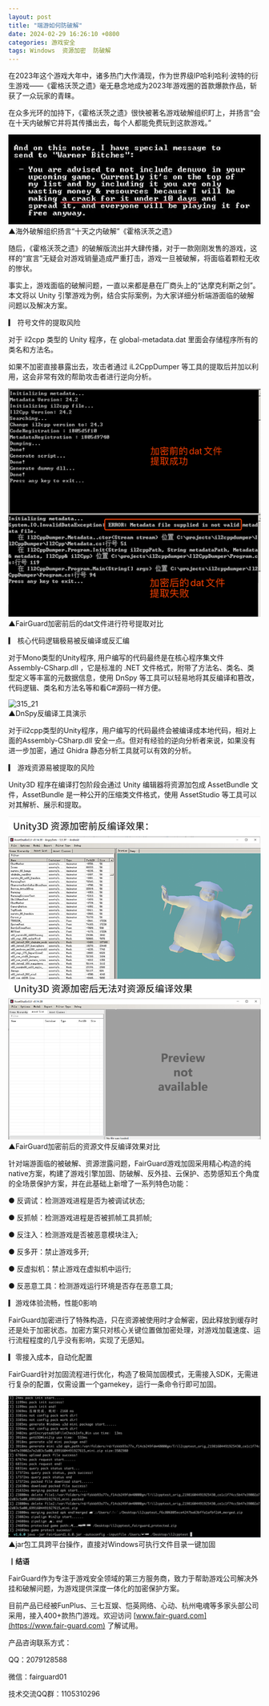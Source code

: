 ```yaml
---
layout: post
title: "端游如何防破解"
date: 2024-02-29 16:26:10 +0800
categories: 游戏安全
tags: Windows  资源加密  防破解
---
```


在2023年这个游戏大年中，诸多热门大作涌现，作为世界级IP哈利哈利·波特的衍生游戏——《霍格沃茨之遗》毫无悬念地成为2023年游戏圈的首款爆款作品，斩获了一众玩家的青睐。<!-- more -->  

在众多光环的加持下，《霍格沃茨之遗》很快被著名游戏破解组织盯上，并扬言“会在十天内破解它并将其传播出去，每个人都能免费玩到这款游戏。”  

![315_21](/assets/res/202103/破解者扬言.png)  
▲海外破解组织扬言“十天之内破解”《霍格沃茨之遗》  

随后，《霍格沃茨之遗》的破解版流出并大肆传播，对于一款刚刚发售的游戏，这样的“宣言”无疑会对游戏销量造成严重打击，游戏一旦被破解，将面临着颗粒无收的惨状。  

事实上，游戏面临的破解问题，一直以来都是悬在厂商头上的“达摩克利斯之剑”。本文将以 Unity 引擎游戏为例，结合实际案例，为大家详细分析端游面临的破解问题以及解决方案。  

▎ 符号文件的提取风险  

对于 il2cpp 类型的 Unity 程序，在 global-metadata.dat 里面会存储程序所有的类名和方法名。  

如果不加密直接暴露出去，攻击者通过 iL2CppDumper 等工具的提取后并加以利用，这会非常有效的帮助攻击者进行逆向分析。  

![315_21](/assets/res/202103/dat文件加密对比.png)  
▲FairGuard加密前后的dat文件进行符号提取对比  

▎ 核心代码逻辑极易被反编译或反汇编  

对于Mono类型的Unity程序, 用户编写的代码最终是在核心程序集文件 Assembly-CSharp.dll ，它是标准的 .NET 文件格式，附带了方法名、类名、类型定义等丰富的元数据信息，使用 DnSpy 等工具可以轻易地将其反编译和篡改，代码逻辑、类名和方法名等和看C#源码一样方便。  

![315_21](/assets/res/202103/dnspy反编译演示.gif)  
▲DnSpy反编译工具演示  

对于il2cpp类型的Unity程序，用户编写的代码最终会被编译成本地代码，相对上面的Assembly-CSharp.dll 安全一点。但对有经验的逆向分析者来说，如果没有进一步加密，通过 Ghidra 静态分析工具就可以有效的分析。  

▎ 游戏资源易被提取的风险  

Unity3D 程序在编译打包阶段会通过 Unity 编辑器将资源加包成 AssetBundle 文件，AssetBundle 是一种公开的压缩类文件格式，使用 AssetStudio 等工具可以对其解析、展示和提取。  

![315_21](/assets/res/202103/反编译效果对比.png)  
▲FairGuard加密前后的资源文件反编译效果对比  

针对端游面临的被破解、资源泄露问题，FairGuard游戏加固采用精心构造的纯native方案，构建了游戏引擎加固、防破解、反外挂、云保护、态势感知五个角度的全场景保护方案，并在此基础上新增了一系列特色功能：  

● 反调试：检测游戏进程是否为被调试状态;  

● 反抓帧：检测游戏进程是否被抓帧工具抓帧;  

● 反注入：检测游戏是否被恶意模块注入;  

● 反多开：禁止游戏多开;  

● 反虚拟机：禁止游戏在虚拟机中运行;  

● 反恶意工具：检测游戏运行环境是否存在恶意工具;  

▎游戏体验流畅，性能0影响  

FairGuard加密进行了特殊构造，只在资源被使用时才会解密，因此释放到缓存时还是处于加密状态。加密方案只对核心关键位置做加密处理，对游戏加载速度、运行流程程度的几乎没有影响，实现了无感知。  

▎零接入成本，自动化配置  

FairGuard针对加固流程进行优化，构造了极简加固模式，无需接入SDK，无需进行复杂的配置，仅需设置一个gamekey，运行一条命令行即可加固。  

![315_21](/assets/res/202103/加固演示.png)  
▲jar包工具跨平台操作，直接对Windows可执行文件目录一键加固  


**丨结语**  

FairGuard作为专注于游戏安全领域的第三方服务商，致力于帮助游戏公司解决外挂和破解问题，为游戏提供深度一体化的加密保护方案。  

目前产品已经被FunPlus、三七互娱、恺英网络、心动、杭州电魂等多家头部公司采用，接入400+款热门游戏。欢迎访问 [www.fair-guard.com](https://www.fair-guard.com) 了解试用。    

产品咨询联系方式：  

QQ：2079128588  

微信：fairguard01  

技术交流QQ群：1105310296  